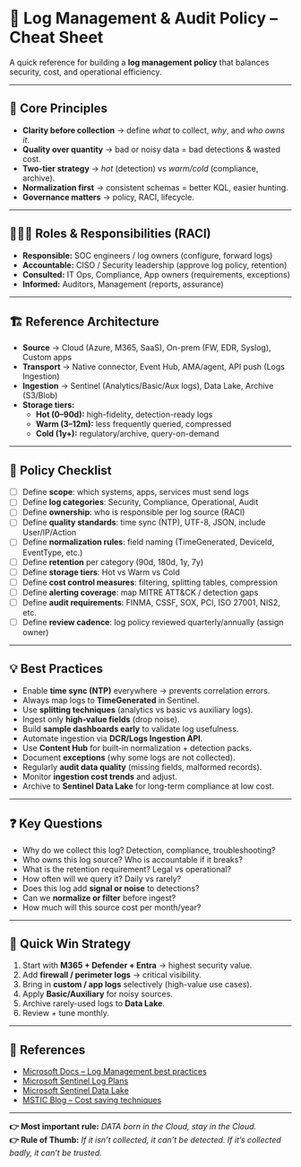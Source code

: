 
# 📜 Log Management & Audit Policy – Cheat Sheet

A quick reference for building a **log management policy** that balances security, cost, and operational efficiency.

---

## 🔑 Core Principles
- **Clarity before collection** → define *what* to collect, *why*, and *who owns it*.
- **Quality over quantity** → bad or noisy data = bad detections & wasted cost.
- **Two-tier strategy** → *hot* (detection) vs *warm/cold* (compliance, archive).
- **Normalization first** → consistent schemas = better KQL, easier hunting.
- **Governance matters** → policy, RACI, lifecycle.

---

## 🧑‍🤝‍🧑 Roles & Responsibilities (RACI)
- **Responsible:** SOC engineers / log owners (configure, forward logs)
- **Accountable:** CISO / Security leadership (approve log policy, retention)
- **Consulted:** IT Ops, Compliance, App owners (requirements, exceptions)
- **Informed:** Auditors, Management (reports, assurance)

---

## 🏗️ Reference Architecture
- **Source** → Cloud (Azure, M365, SaaS), On-prem (FW, EDR, Syslog), Custom apps
- **Transport** → Native connector, Event Hub, AMA/agent, API push (Logs Ingestion)
- **Ingestion** → Sentinel (Analytics/Basic/Aux logs), Data Lake, Archive (S3/Blob)
- **Storage tiers:**
  - **Hot (0–90d):** high-fidelity, detection-ready logs
  - **Warm (3–12m):** less frequently queried, compressed
  - **Cold (1y+):** regulatory/archive, query-on-demand

---

## 📝 Policy Checklist
- [ ] Define **scope**: which systems, apps, services must send logs  
- [ ] Define **log categories**: Security, Compliance, Operational, Audit  
- [ ] Define **ownership**: who is responsible per log source (RACI)  
- [ ] Define **quality standards**: time sync (NTP), UTF-8, JSON, include User/IP/Action  
- [ ] Define **normalization rules**: field naming (TimeGenerated, DeviceId, EventType, etc.)  
- [ ] Define **retention** per category (90d, 180d, 1y, 7y)  
- [ ] Define **storage tiers**: Hot vs Warm vs Cold  
- [ ] Define **cost control measures**: filtering, splitting tables, compression  
- [ ] Define **alerting coverage**: map MITRE ATT&CK / detection gaps  
- [ ] Define **audit requirements**: FINMA, CSSF, SOX, PCI, ISO 27001, NIS2, etc.  
- [ ] Define **review cadence**: log policy reviewed quarterly/annually (assign owner)  

---

## 💡 Best Practices
- Enable **time sync (NTP)** everywhere → prevents correlation errors.  
- Always map logs to **TimeGenerated** in Sentinel.  
- Use **splitting techniques** (analytics vs basic vs auxiliary logs).  
- Ingest only **high-value fields** (drop noise).  
- Build **sample dashboards early** to validate log usefulness.  
- Automate ingestion via **DCR/Logs Ingestion API**.  
- Use **Content Hub** for built-in normalization + detection packs.  
- Document **exceptions** (why some logs are not collected).  
- Regularly **audit data quality** (missing fields, malformed records).  
- Monitor **ingestion cost trends** and adjust.  
- Archive to **Sentinel Data Lake** for long-term compliance at low cost.  

---

## ❓ Key Questions
- Why do we collect this log? Detection, compliance, troubleshooting?  
- Who owns this log source? Who is accountable if it breaks?  
- What is the retention requirement? Legal vs operational?  
- How often will we query it? Daily vs rarely?  
- Does this log add **signal or noise** to detections?  
- Can we **normalize or filter** before ingest?  
- How much will this source cost per month/year?  

---

## 🚀 Quick Win Strategy
1. Start with **M365 + Defender + Entra** → highest security value.  
2. Add **firewall / perimeter logs** → critical visibility.  
3. Bring in **custom / app logs** selectively (high-value use cases).  
4. Apply **Basic/Auxiliary** for noisy sources.  
5. Archive rarely-used logs to **Data Lake**.  
6. Review + tune monthly.

---

## 📎 References
- [Microsoft Docs – Log Management best practices](https://learn.microsoft.com/azure/azure-monitor/best-practices-data-collection)  
- [Microsoft Sentinel Log Plans](https://learn.microsoft.com/azure/sentinel/log-plans)  
- [Microsoft Sentinel Data Lake](https://learn.microsoft.com/azure/sentinel/datalake/sentinel-lake-overview)  
- [MSTIC Blog – Cost saving techniques](https://techcommunity.microsoft.com/t5/core-infrastructure-and-security/save-ingestion-costs-by-splitting-logs-into-multiple-tables-and/ba-p/4230861)

---
**👉 Most important rule:** *DATA born in the Cloud, stay in the Cloud.*  
**👉 Rule of Thumb:** *If it isn’t collected, it can’t be detected. If it’s collected badly, it can’t be trusted.*

